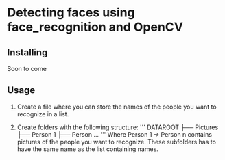 # Detecting faces using face_recognition and OpenCV

## Installing
Soon to come

## Usage
1. Create a file where you can store the names of the people you want to recognize in a list.

2. Create folders with the following structure:
'''
  DATAROOT
      ├── Pictures
        ├── Person 1
        ├── Person ...
'''
Where Person 1 -> Person n contains pictures of the people you want to recognize. These subfolders has to have the same name as the list containing names.
